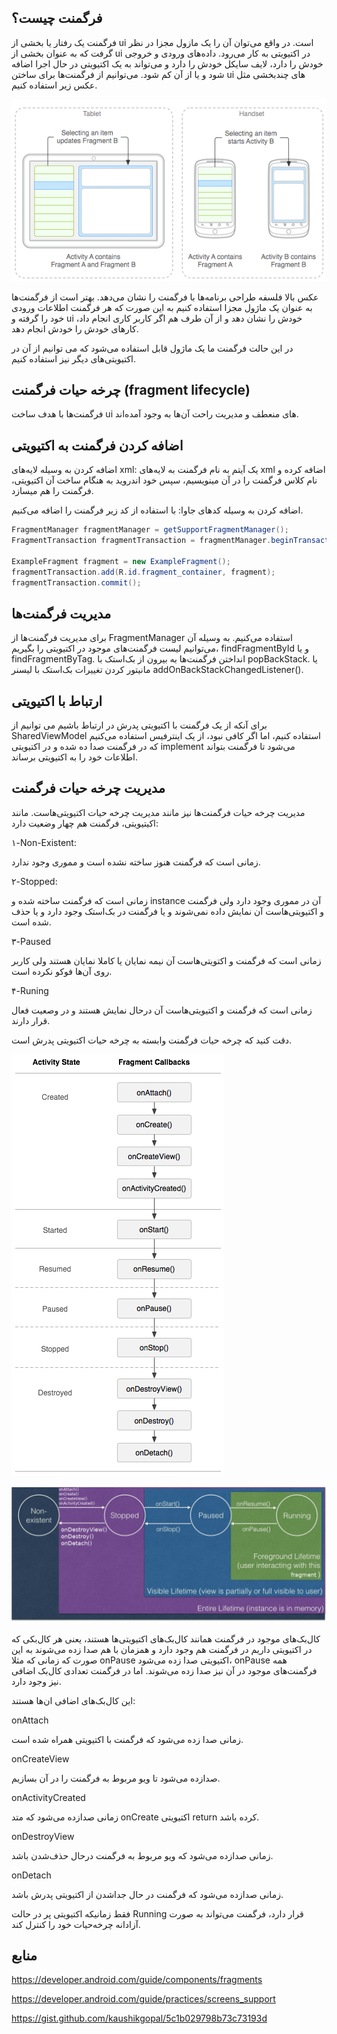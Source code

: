 فرگمنت چیست؟
---
فرگمنت یک رفتار یا بخشی از ui است. در واقع می‌توان آن را یک مازول مجزا در نظر گرفت که به عنوان بخشی از ui در اکتیویتی به کار می‌رود. داده‌های ورودی و خروجی خودش را دارد، لایف سایکل خودش را دارد و می‌تواند به یک اکتیویتی در حال اجرا اضافه شود و یا از آن کم شود.
می‌توانیم از فرگمنت‌ها برای ساختن ui های چندبخشی مثل عکس زیر استفاده کنیم.

![modular-fragment](modular-fragment.png)

  عکس بالا فلسفه طراحی برنامه‌ها با فرگمنت را نشان می‌دهد. بهتر است از فرگمنت‌ها به عنوان یک ماژول مجزا استفاده کنیم به این صورت که هر فرگمنت اطلاعات ورودی خود را گرفته و ui خودش را نشان دهد و از آن طرف هم اگر کاربر کاری انجام داد، کارهای خودش را خودش انجام دهد.

در این حالت فرگمنت ما یک ماژول قابل استفاده می‌شود که می توانیم از آن در اکتیویتی‌های
دیگر نیز استفاده کنیم.



چرخه حیات فرگمنت (fragment lifecycle)
---







فرگمنت‌‌ها با هدف ساخت ui های منعطف و مدیریت راحت‌ آن‌ها به وجود آمده‌اند.




اضافه کردن فرگمنت به اکتیویتی
---
اضافه کردن به وسیله لایه‌های xml:
یک آیتم به نام فرگمنت به لایه‌های xml اضافه کرده و نام کلاس فرگمنت را در آن مینویسیم، سپس خود اندروید به هنگام ساخت آن اکتیویتی، فرگمنت را هم میسازد.



اضافه کردن به وسیله کد‌های جاوا:
با استفاده از کد زیر فرگمنت را اضافه می‌کنیم.

```java
FragmentManager fragmentManager = getSupportFragmentManager();
FragmentTransaction fragmentTransaction = fragmentManager.beginTransaction();

ExampleFragment fragment = new ExampleFragment();
fragmentTransaction.add(R.id.fragment_container, fragment);
fragmentTransaction.commit();
``` 

مدیریت فرگمنت‌ها
---
برای مدیریت فرگمنت‌ها از FragmentManager استفاده می‌کنیم. به وسیله آن می‌توانیم لیست فرگمنت‌های موجود در اکتیویتی را بگیریم، findFragmentById و یا findFragmentByTag.
انداختن فرگمنت‌ها به بیرون از بک‌استک با popBackStack. یا مانیتور کردن تغییرات بک‌استک با لیسنر  addOnBackStackChangedListener().


ارتباط با اکتیویتی
---
برای آنکه از یک فرگمنت با اکتیویتی پدرش در ارتباط باشیم می توانیم از SharedViewModel استفاده کنیم، اما اگر کافی نبود، از یک اینترفیس استفاده می‌کنیم که در فرگمنت صدا ده شده و در اکتیویتی implement می‌شود تا فرگمنت بتواند اطلاعات خود را به اکتیویتی برساند.



مدیریت چرخه حیات فرگمنت
---
مدیریت چرخه حیات فرگمنت‌ها نیز مانند مدیریت چرخه حیات اکتیویتی‌هاست.
مانند اکیتیویتی، فرگمنت‌ هم چهار وضعیت دارد:

۱-Non-Existent:

زمانی است که فرگمنت هنوز ساخته نشده است و مموری وجود ندارد.


۲-Stopped:

زمانی است که فرگمنت ساخته شده و instance آن در مموری وجود دارد ولی فرگمنت و اکتیویتی‌هاست آن نمایش داده نمی‌شوند و یا فرگمنت در بک‌استک وجود دارد و یا حذف شده است.


۳-Paused

زمانی است که فرگمنت و اکتویتی‌هاست آن نیمه نمایان یا کاملا نمایان هستند ولی کاربر روی آن‌ها فوکو نکرده است.


۴-Runing

زمانی است که فرگمنت و اکتیویتی‌هاست آن درحال نمایش ‌هستند و در وصعیت فعال قرار دارند.


دقت کنید که چرخه حیات فرگمنت وابسته به چرخه حیات اکتیویتی پدرش است. 


![fragment-and-activity-lifecycle](activity_fragment_lifecycle.png)


![activity-lifecycle](fragmentStateDiagram.jpeg)


کال‌بک‌های موجود در فرگمنت همانند کال‌بک‌های اکتیویتی‌ها هستند، یعنی هر کال‌بکی که در اکتیویتی داریم در فرگمنت‌ هم وجود دارد و همزمان با هم صدا زده می‌شوند به این صورت که زمانی که مثلا onPause  اکتیویتی صدا زده می‌شود، onPause  همه فرگمنت‌های موجود در آن نیز صدا زده می‌شوند. اما در فرگمنت تعدادی کال‌بک اضافی نیز وجود دارد. 

این کال‌بک‌های اضافی ان‌ها هستند:

onAttach

زمانی صدا زده می‌شود که فرگمنت با اکتیویتی همراه شده است.



onCreateView

صدازده می‌شود تا ویو مربوط به فرگمنت را در آن بسازیم.


onActivityCreated

زمانی صدازده می‌شود که متد onCreate اکتیویتی return کرده باشد.


onDestroyView

زمانی صدازده می‌شود که ویو مربوط به فرگمنت درحال حذف‌شدن باشد.


onDetach

زمانی صدازده می‌شود که فرگمنت در حال جداشدن از اکتیویتی پدرش باشد.


فقط زمانیکه اکتیویتی پر در حالت Running  قرار دارد، فرگمنت می‌تواند به صورت آزادانه چرخه‌حیات خود را کنترل کند.

منابع
---

https://developer.android.com/guide/components/fragments

https://developer.android.com/guide/practices/screens_support

https://gist.github.com/kaushikgopal/5c1b029798b73c73193d